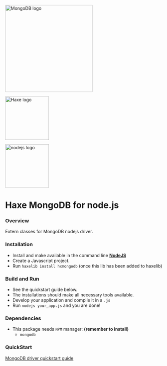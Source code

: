 [<img src="http://www.mongodb.com/sites/mongodb.com/files/media/mongodb-logo-rgb.jpeg" width="280px" alt="MongoDB logo">](http://www.mongodb.org)

[<img src="http://haxe.org/img/haxe-logo-horizontal.svg" alt="Haxe logo" width="140">](http://haxe.org)

[<img src="http://nodejs.org/images/logos/nodejs.png" width="140px" alt="nodejs logo">](http://nodejs.org)

# Haxe MongoDB for node.js

### Overview

Extern classes for MongoDB nodejs driver.  

### Installation

* Install and make available in the command line **[NodeJS](http://nodejs.org/)**
* Create a Javascript project.
* Run `haxelib install hxmongodb` (once this lib has been added to haxelib)

### Build and Run

* See the quickstart guide below.
* The installations should make all necessary tools available.
* Develop your application and compile it in a `.js`
* Run `nodejs your_app.js` and you are done!
 
### Dependencies

* This package needs `NPM` manager: **(remember to install)**
  * `mongodb`

### QuickStart

[MongoDB driver quickstart guide](http://mongodb.github.io/node-mongodb-native/2.0/)
